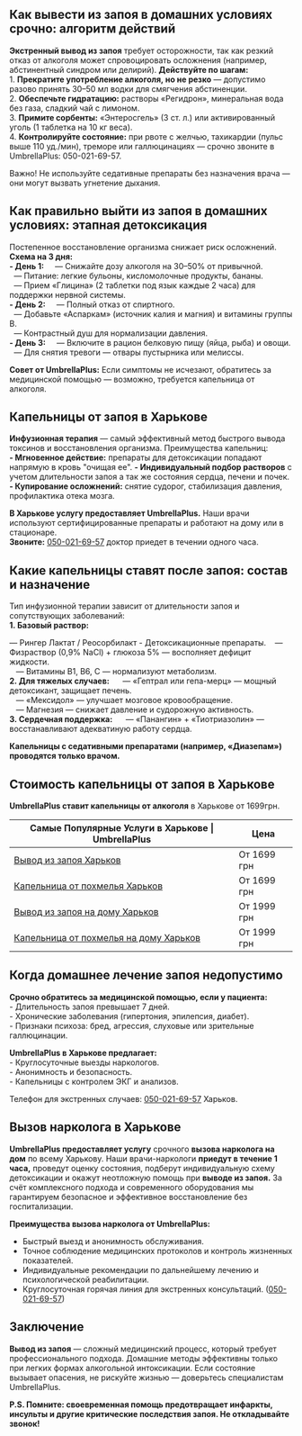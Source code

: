 
## Как вывести из запоя в домашних условиях срочно: алгоритм действий  

**Экстренный вывод из запоя** требует осторожности, так как резкий отказ от алкоголя может спровоцировать осложнения (например, абстинентный синдром или делирий). **Действуйте по шагам:**\
1. **Прекратите употребление алкоголя, но не резко** — допустимо разово принять 30–50 мл водки для смягчения абстиненции.\
2\. **Обеспечьте гидратацию:** растворы «Регидрон», минеральная вода без газа, сладкий чай с лимоном.\
3. **Примите сорбенты:** «Энтеросгель» (3 ст. л.) или активированный уголь (1 таблетка на 10 кг веса).\
4. **Контролируйте состояние:** при рвоте с желчью, тахикардии (пульс выше 110 уд./мин), треморе или галлюцинациях — срочно звоните в UmbrellaPlus: 050-021-69-57. 

Важно! Не используйте седативные препараты без назначения врача — они могут вызвать угнетение дыхания.

## Как правильно выйти из запоя в домашних условиях: этапная детоксикация  

Постепенное восстановление организма снижает риск осложнений. **Схема на 3 дня:**\
**- День 1:**  
  — Снижайте дозу алкоголя на 30–50% от привычной.\
  — Питание: легкие бульоны, кисломолочные продукты, бананы.\
  — Прием «Глицина» (2 таблетки под язык каждые 2 часа) для поддержки нервной системы.\
**- День 2:**  
  — Полный отказ от спиртного.\
  — Добавьте «Аспаркам» (источник калия и магния) и витамины группы B.\
  — Контрастный душ для нормализации давления.\
**- День 3:**  
  — Включите в рацион белковую пищу (яйца, рыба) и овощи.\
  — Для снятия тревоги — отвары пустырника или мелиссы.

**Совет от UmbrellaPlus:** Если симптомы не исчезают, обратитесь за медицинской помощью — возможно, требуется капельница от алкоголя.

## Капельницы от запоя в Харькове

**Инфузионная терапия** — самый эффективный метод быстрого вывода токсинов и восстановления организма. Преимущества капельниц:\
**- Мгновенное действие:** препараты для детоксикации попадают напрямую в кровь "очищая ее".
**- Индивидуальный подбор растворов** с учетом длительности запоя а так же состояния сердца, печени и почек.\
**- Купирование осложнений:** снятие судорог, стабилизация давления, профилактика отека мозга.

**В Харькове услугу предоставляет UmbrellaPlus.** Наши врачи используют сертифицированные препараты и работают на дому или в стационаре.\
**Звоните:** [050-021-69-57](tel:0500216957) доктор приедет в течении одного часа.

## Какие капельницы ставят после запоя: состав и назначение  

Тип инфузионной терапии зависит от длительности запоя и сопутствующих заболеваний:\
**1. Базовый раствор:**  

— Рингер Лактат / Реосорбилакт - Детоксикационные препараты.
   — Физраствор (0,9% NaCl) + глюкоза 5% — восполняет дефицит жидкости.\
   — Витамины B1, B6, C — нормализуют метаболизм.\
**2. Для тяжелых случаев:**  
   — «Гептрал или гепа-мерц» — мощный детоксикант, защищает печень.\
   — «Мексидол» — улучшает мозговое кровообращение.\
   — Магнезия — снижает давление и судорожную активность.\
**3. Сердечная поддержка:**  
   — «Панангин» + «Тиотриазолин» — восстанавливают адекватиную работу сердца.

**Капельницы с седативными препаратами (например, «Диазепам») проводятся только врачом.**

## Стоимость капельницы от запоя в Харькове

**UmbrellaPlus ставит капельницы от алкоголя** в Харькове от 1699грн.

| Самые Популярные Услуги в Харькове \| UmbrellaPlus                                                                    | Цена        |
| --------------------------------------------------------------------------------------------------------------------- | ----------- |
| [Вывод из запоя Харьков](https://umbrella-plus.com.ua/kharkiv/vivod-iz-zapoia-kharkiv/)                               | От 1699 грн |
| [Капельница от похмелья Харьков](https://umbrella-plus.com.ua/kharkiv/kapelnica_ot_alkogola_kharkiv/)                 | От 1699 грн |
| [Вывод из запоя на дому Харьков](https://umbrella-plus.com.ua/kharkiv/vivod-iz-zapoia-na-domy-kharkiv/)               | От 1999 грн |
| [Капельница от похмелья на дому Харьков](https://umbrella-plus.com.ua/kharkiv/kapelnica_ot_alkogola_na_domy_kharkiv/) | От 1999 грн |

## Когда домашнее лечение запоя недопустимо

**Срочно обратитесь за медицинской помощью, если у пациента:**\
\- Длительность запоя превышает 7 дней.\
\- Хронические заболевания (гипертония, эпилепсия, диабет).\
\- Признаки психоза: бред, агрессия, слуховые или зрительные галлюцинации.

**UmbrellaPlus в Харькове предлагает:**\
\- Круглосуточные выезды наркологов.\
\- Анонимность и безопасность.\
\- Капельницы с контролем ЭКГ и анализов.

Телефон для экстренных случаев: [050-021-69-57](tel:0500216957) Харьков.

## Вызов нарколога в Харькове

**UmbrellaPlus предоставляет услугу** срочного **вызова нарколога на дом** по всему Харькову. Наши врачи-наркологи **приедут в течение 1 часа,** проведут оценку состояния, подберут индивидуальную схему детоксикации и окажут неотложную помощь при **выводе из запоя.** За счёт комплексного подхода и современного оборудования мы гарантируем безопасное и эффективное восстановление без госпитализации.

**Преимущества вызова нарколога от UmbrellaPlus:**

* Быстрый выезд и анонимность обслуживания.
* Точное соблюдение медицинских протоколов и контроль жизненных показателей.
* Индивидуальные рекомендации по дальнейшему лечению и психологической реабилитации.
* Круглосуточная горячая линия для экстренных консультаций. ([050-021-69-57](tel:0500216957))

## Заключение

**Вывод из запоя** — сложный медицинский процесс, который требует профессионального подхода. Домашние методы эффективны только при легких формах алкогольной интоксикации. Если состояние вызывает опасения, не рискуйте жизнью — доверьтесь специалистам UmbrellaPlus.

**P.S. Помните: своевременная помощь предотвращает инфаркты, инсульты и другие критические последствия запоя. Не откладывайте звонок!**
